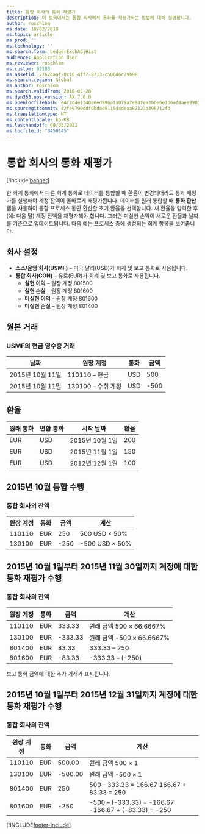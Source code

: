 ```yaml
---
title: 통합 회사의 통화 재평가
description: 이 토픽에서는 통합 회사에서 통화를 재평가하는 방법에 대해 설명합니다.
author: roschlom
ms.date: 10/02/2018
ms.topic: article
ms.prod: ''
ms.technology: ''
ms.search.form: LedgerExchAdjHist
audience: Application User
ms.reviewer: roschlom
ms.custom: 62183
ms.assetid: 2762baaf-0c10-4ff7-8713-c506d6c29b98
ms.search.region: Global
ms.author: roschlom
ms.search.validFrom: 2016-02-28
ms.dyn365.ops.version: AX 7.0.0
ms.openlocfilehash: e4f2d4e1340e6ed986a1a079a7e88fea3bbe6e1d6af8aee99837adbfe03c39f1
ms.sourcegitcommit: 42fe9790ddf0bdad911544deaa82123a396712fb
ms.translationtype: HT
ms.contentlocale: ko-KR
ms.lasthandoff: 08/05/2021
ms.locfileid: "8450145"
---
```

# <a name="currency-revaluation-in-a-consolidation-company"></a>통합 회사의 통화 재평가

[!include [banner](../includes/banner.md)]

한 회계 통화에서 다른 회계 통화로 데이터를 통합할 때 환율이 변경되더라도 통화 재평가를 실행해야 계정 잔액이 올바르게 재평가됩니다. 데이터를 원래 통합할 때 **통화 환산** 탭을 사용하여 통합 프로세스 동안 환산할 초기 환율을 선택합니다. 새 환율을 입력한 후(예: 다음 달) 계정 잔액을 재평가해야 합니다. 그러면 미실현 손익이 새로운 환율과 날짜를 기준으로 업데이트됩니다. 다음 예는 프로세스 중에 생성되는 회계 항목을 보여줍니다.

## <a name="company-setup"></a>회사 설정
-   **소스/운영 회사(USMF)** – 미국 달러(USD)가 회계 및 보고 통화로 사용됩니다.
-   **통합 회사(CON)** – 유로(EUR)가 회계 및 보고 통화로 사용됩니다.
    -   **실현 이익** – 원장 계정 801500
    -   **실현 손실** – 원장 계정 801600
    -   **미실현 이익** – 원장 계정 801600
    -   **미실현 손실** – 원장 계정 801400

## <a name="original-transactions"></a>원본 거래
### <a name="cash-receipt-transactions-in-usmf"></a>USMF의 현금 영수증 거래

| 날짜       | 원장 계정               | 통화 | 금액 |
|------------|------------------------------|----------|--------|
| 2015년 10월 11일 | 110110 – 현금                | USD      | 500    |
| 2015년 10월 11일 | 130100 – 수취 계정 | USD      | -500   |

## <a name="exchange-rates"></a>환율

| 원래 통화 | 변환 통화 | 시작 날짜 | 환율 |
|---------------|-------------|------------|---------------|
| EUR           | USD         | 2015년 10월 1일  | 200           |
| EUR           | USD         | 2015년 11월 1일  | 150           |
| EUR           | USD         | 2012년 12월 1일  | 100           |

## <a name="perform-the-consolidation-for-october-2015"></a>2015년 10월 통합 수행
### <a name="balances-in-the-consolidation-company"></a>통합 회사의 잔액

| 원장 계정 | 통화 | 금액 | 계산    |
|----------------|----------|--------|----------------|
| 110110         | EUR      | 250    | 500 USD × 50%  |
| 130100         | EUR      | -250   | -500 USD × 50% |

## <a name="perform-currency-revaluation-for-the-accounts-from-october-1-2015-through-november-30-2015"></a>2015년 10월 1일부터 2015년 11월 30일까지 계정에 대한 통화 재평가 수행
### <a name="balances-in-the-consolidation-company"></a>통합 회사의 잔액

| 원장 계정 | 통화 | 금액  | 계산                        |
|----------------|----------|---------|------------------------------------|
| 110110         | EUR      | 333.33  | 원래 금액 500 × 66.6667%  |
| 130100         | EUR      | -333.33 | 원래 금액 -500 × 66.6667% |
| 801400         | EUR      | 83.33   | 333.33 – 250                       |
| 801600         | EUR      | -83.33  | -333.33 – (-250)                   |

보고 통화 금액에 대한 추가 거래가 표시됩니다.

## <a name="perform-currency-revaluation-for-the-accounts-from-october-1-2015-through-december-31-2015"></a>2015년 10월 1일부터 2015년 12월 31일까지 계정에 대한 통화 재평가 수행
### <a name="balances-in-the-consolidation-company"></a>통합 회사의 잔액

| 원장 계정 | 통화 | 금액  | 계산                                          |
|----------------|----------|---------|------------------------------------------------------|
| 110110         | EUR      | 500.00  | 원래 금액 500 × 1                           |
| 130100         | EUR      | -500.00 | 원래 금액 -500 × 1                          |
| 801400         | EUR      | 250     | 500 – 333.33 = 166.67 166.67 + 83.33 = 250           |
| 801600         | EUR      | -250    | -500 – (-333.33) = -166.67 -166.67 + (-83.33) = -250 |







[!INCLUDE[footer-include](../../includes/footer-banner.md)]
